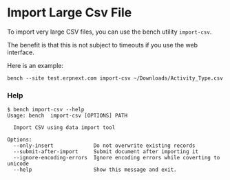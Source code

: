 <!-- base_template: frappe_io/www/frappe/frappe_base.html --><!-- add-breadcrumbs -->
# Import Large Csv File

To import very large CSV files, you can use the bench utility `import-csv`.

The benefit is that this is not subject to timeouts if you use the web interface.

Here is an example:

	bench --site test.erpnext.com import-csv ~/Downloads/Activity_Type.csv

### Help

	$ bench import-csv --help
	Usage: bench  import-csv [OPTIONS] PATH
	
	  Import CSV using data import tool

	Options:
	  --only-insert             Do not overwrite existing records
	  --submit-after-import     Submit document after importing it
	  --ignore-encoding-errors  Ignore encoding errors while coverting to unicode
	  --help                    Show this message and exit.


<!-- markdown -->
